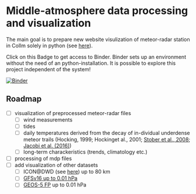 # Middle-atmosphere data processing and visualization

The main goal is to prepare new website visulization of meteor-radar station in Collm solely in python (see [here](https://meteo.physgeo.uni-leipzig.de/de/wetterdaten/radar.php)).

Click on this Badge to get access to Binder. Binder sets up an environment without the need of an python-installation. It is possible to explore this project independent of the system!

[![Binder](https://mybinder.org/badge_logo.svg)](https://mybinder.org/v2/gh/VACILT/MA_visualization.git/HEAD)

## Roadmap
- [ ] visualization of preprocessed meteor-radar files
  - [ ] wind measurements
  - [ ] tides
  - [ ] daily temperatures derived from the decay of in-dividual underdense meteor trails (Hocking, 1999; Hockinget al., 2001; [Stober et al., 2008](https://www.sciencedirect.com/science/article/abs/pii/S0273117707010629?via%3Dihub); [Jacobi et al. (2016)](https://ars.copernicus.org/articles/14/169/2016/))
  - [ ] long-term charackeristics (trends, climatology etc.)
- [ ] processing of mdp files 
- [ ] add visualization of other datasets
  - [ ] ICON@DWD (see [here](https://github.com/VACILT/PV_characteristics_ICON-NWP)) up to 80 km
  - [ ] [GFSv16 up to 0.01 hPa](https://twitter.com/SimonLeeWx/status/1374297378891706370)
  - [ ] [GEOS-5 FP](https://gmao.gsfc.nasa.gov/GMAO_products/) up to 0.01 hPa 
